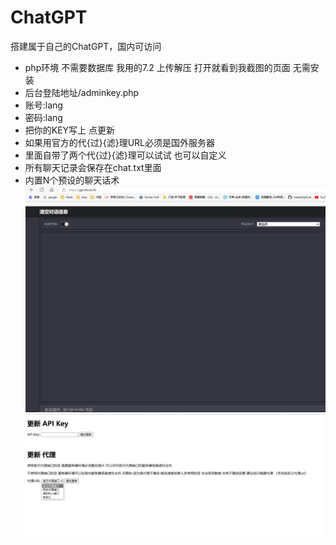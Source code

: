 # ChatGPT
搭建属于自己的ChatGPT，国内可访问
- php环境 不需要数据库  我用的7.2   上传解压  打开就看到我截图的页面 无需安装
- 后台登陆地址/adminkey.php
- 账号:lang
- 密码:lang
- 把你的KEY写上 点更新
- 如果用官方的代{过}{滤}理URL必须是国外服务器
- 里面自带了两个代{过}{滤}理可以试试  也可以自定义
- 所有聊天记录会保存在chat.txt里面
- 内置N个预设的聊天话术
![img.jpg](image/img.jpg)
![img1.jpg](image/img1.jpg)
